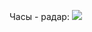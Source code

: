 Часы - радар:
![](/Users/vladlenkaraush/StudioProjects/RadarWatch/app/src/main/res/drawable/AH9s3JHMWY4.jpg)